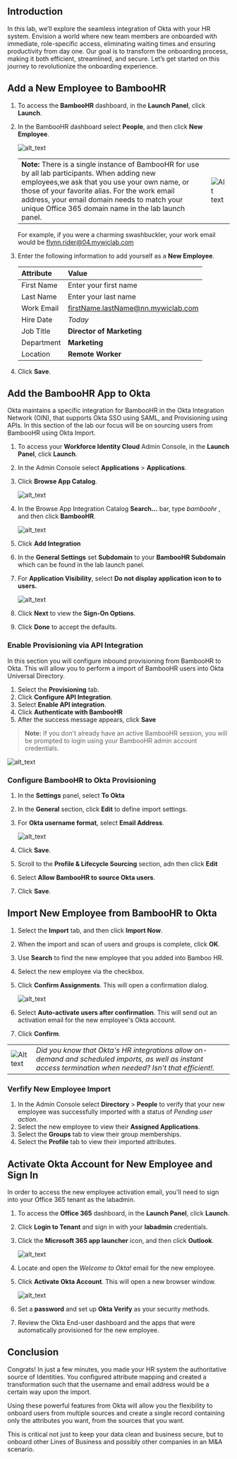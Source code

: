 ## Introduction

In this lab, we’ll explore the seamless integration of Okta with your HR system. Envision a world where new team members are onboarded with immediate, role-specific access, eliminating waiting times and ensuring productivity from day one. Our goal is to transform the onboarding process, making it both efficient, streamlined, and secure. Let’s get started on this journey to revolutionize the onboarding experience.

## Add a New Employee to BambooHR

1. To access the **BambooHR** dashboard, in the  **Launch Panel**, click **Launch**.
1. In the BambooHR dashboard select **People**, and then click **New Employee**.

   ![alt_text](https://raw.githubusercontent.com/keithledgerwood/WICLab-guide/main/images/003/bamboohr-user-1.png "image_tooltip")

   |||
   |:-----|:-----|
   |**Note:** There is a single instance of BambooHR for use by all lab participants. When adding new employees,we ask that you use your own name, or those of your favorite alias. For the work email address, your email domain needs to match your unique Office 365 domain name in the lab launch panel.|![Alt text](images/011/launch_O365_domain_r74.png)|
   For example, if you were a charming swashbuckler, your work email would be <flynn.rider@04.mywiclab.com>

2. Enter the following information to add yourself as a **New Employee**.

   |Attribute|Value|
   |:-----|:-----|
   |First Name |Enter your first name|
   |Last Name | Enter your last name|
   |Work Email |<firstName.lastName@nn.mywiclab.com>|
   |Hire Date |*Today*|
   |Job Title | **Director of Marketing**|
   |Department | **Marketing**|
   |Location | **Remote Worker**|

5. Click **Save**.

## Add the BambooHR App to Okta

Okta maintains a specific integration for BambooHR in the Okta Integration Network (OIN), that supports Okta SSO using SAML, and Provisioning using APIs.  In this section of the lab our focus will be on sourcing users from BambooHR using Okta Import.

1. To access your **Workforce Identity Cloud** Admin Console, in the **Launch Panel**, click **Launch**.
1. In the Admin Console select **Applications** > **Applications**.
2. Click **Browse App Catalog**.

   ![alt_text](https://raw.githubusercontent.com/MarcoBlaesing/LabGuide/main/images/009/image01.png "image_tooltip")

3. In the Browse App Integration Catalog **Search...** bar, type *bamboohr*  , and then click **BambooHR**.

   ![alt_text](https://raw.githubusercontent.com/keithledgerwood/WICLab-guide/main/images/003/image001.png "image_tooltip")

4. Click **Add Integration**
5. In the **General Settings** set **Subdomain** to your **BambooHR Subdomain** which can be found in the lab launch panel.
6. For **Application Visibility**, select **Do not display application icon to to users.**

   ![alt_text](images/011/app_bamboohr_general_settings_r72_w800.png "image_tooltip")
7. Click **Next** to view the **Sign-On Options**.
8. Click **Done** to accept the defaults.

### Enable Provisioning via API Integration

In this section you will configure inbound provisioning from BambooHR to Okta.  This will allow you to perform a import of BambooHR users into Okta Universal Directory.

1. Select the **Provisioning** tab.
1. Click **Configure API Integration**.
1. Select **Enable API integration**.
1. Click **Authenticate with BambooHR**
1. After the success message appears, click **Save**

> **Note:** If you don't already have an active BambooHR session, you will be prompted to login using your BambooHR admin account credentials.

   ![alt_text](images/003/image004.png "image_tooltip")

### Configure BambooHR to Okta Provisioning

1. In the **Settings** panel, select **To Okta**
1. In the **General** section, click **Edit** to define import settings.
3. For **Okta username format**, select **Email Address**.

   ![alt_text](images/003/con-imp-1.png "image_tooltip")

4. Click **Save**.
5. Scroll to  the **Profile & Lifecycle Sourcing** section, adn then click **Edit**
6. Select **Allow BambooHR to source Okta users**.
7. Click **Save**.

## Import New Employee from BambooHR to Okta

1. Select the **Import** tab, and then click **Import Now**.
1. When the import and scan of users and groups is complete, click **OK**.
2. Use **Search** to find the new employee that you added into Bamboo HR.
3. Select the new employee via the checkbox.
4. Click **Confirm Assignments**. This will open a confirmation dialog.

   ![alt_text](images/003/image005.png "image_tooltip")

5. Select **Auto-activate users after confirmation**. This will send out an activation email for the new employee's Okta account.
6. Click **Confirm**.
<!--
   ![alt_text](https://raw.githubusercontent.com/keithledgerwood/WICLab-guide/main/images/003/image006.png "image_tooltip")
-->

   |||
   |:-----|:-----|
   |![Alt text](images/011/marc_r74_100.png "Marc says...")|*Did you know that Okta's HR integrations allow on-demand and scheduled imports, as well as instant access termination when needed? Isn’t that efficient!.*|

### Verfify New Employee Import

1. In the Admin Console select  **Directory** > **People** to verify that your new employee was successfully imported with a status of *Pending user action*.
2. Select the new employee to view their **Assigned Applications**.
3. Select the **Groups** tab to view their group memberships.
4. Select the **Profile** tab to view their imported attributes.

## Activate Okta Account for New Employee and Sign In

In order to access the new employee activation email, you'll need to sign into your Office 365 tenant as the labadmin.

1. To access the **Office 365** dashboard, in the  **Launch Panel**, click **Launch**.
2. Click **Login to Tenant** and sign in with your **labadmin** credentials.
3. Click the **Microsoft 365 app launcher** icon, and then click **Outlook**.

   ![alt_text](images/011/app_o365_outlook_access.png "image_tooltip")

4. Locate and open the *Welcome to Okta!* email for the new employee.
5. Click **Activate Okta Account**. This will open a new browser window.

   ![alt_text](images/003/activate-okta-account.png "image_tooltip")

6. Set a **password** and set up **Okta Verify** as your security methods.
7. Review the Okta End-user dashboard and the apps that were automatically provisioned for the new employee.

## Conclusion

Congrats! In just a few minutes, you made your HR system the authoritative source of Identities. You configured attribute mapping and created a transformation such that the username and email address would be a certain way upon the import.

Using these powerful features from Okta will allow you the flexibility to onboard users from multiple sources and create a single record containing only the attributes you want, from the sources that you want.

This is critical not just to keep your data clean and business secure, but to onboard other Lines of Business and possibly other companies in an M&A scenario.

